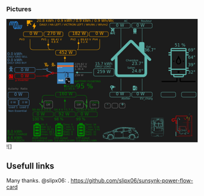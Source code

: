 ### Pictures
![view](img/1.png) 
![]

## Usefull links
Many thanks. @slipx06:
. https://github.com/slipx06/sunsynk-power-flow-card

